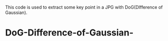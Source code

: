 This code is used to extract some key point in a JPG with DoG(DIfference of Gaussian).
# DoG-Difference-of-Gaussian-
